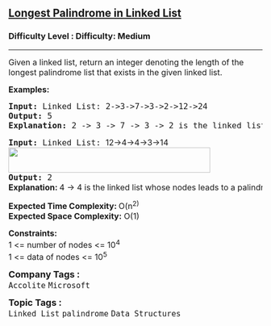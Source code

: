 <h2><a href="https://www.geeksforgeeks.org/problems/length-of-longest-palindrome-in-linked-list/1?page=5&category=Linked%20List&sortBy=difficulty">Longest Palindrome in Linked List</a></h2><h3>Difficulty Level : Difficulty: Medium</h3><hr><div class="problems_problem_content__Xm_eO"><p><span style="font-size: 12pt;">Given a linked list, return an integer denoting the length of the longest palindrome list that exists in the given linked list.</span></p>
<p><span style="font-size: 12pt;"><strong>Examples:</strong></span></p>
<pre><span style="font-size: 12pt;"><strong>Input:&nbsp;</strong>Linked List: 2-&gt;3-&gt;7-&gt;3-&gt;2-&gt;12-&gt;24</span><br><span style="font-size: 12pt;"><strong>Output:</strong> 5</span><br><span style="font-size: 12pt;"><strong>Explanation: </strong>2 -&gt; 3 -&gt; 7 -&gt; 3 -&gt; 2 is the linked list whose nodes leads to a palindrome.</span></pre>
<pre><span style="font-size: 12pt;"><strong>Input:&nbsp;</strong>Linked List: <span style="font-family: -apple-system, BlinkMacSystemFont, 'Segoe UI', Roboto, Oxygen, Ubuntu, Cantarell, 'Open Sans', 'Helvetica Neue', sans-serif; white-space: normal;">12-&gt;4-&gt;4-&gt;3-&gt;14<br></span><img src="https://media.geeksforgeeks.org/img-practice/prod/addEditProblem/700461/Web/Other/blobid1_1722778355.png" width="400" height="50"></span><br><span style="font-size: 12pt;"><strong>Output:</strong> 2<br></span><strong style="font-size: 12pt; font-family: -apple-system, BlinkMacSystemFont, 'Segoe UI', Roboto, Oxygen, Ubuntu, Cantarell, 'Open Sans', 'Helvetica Neue', sans-serif;">Explanation: </strong><span style="font-size: 12pt; font-family: -apple-system, BlinkMacSystemFont, 'Segoe UI', Roboto, Oxygen, Ubuntu, Cantarell, 'Open Sans', 'Helvetica Neue', sans-serif;">4 -&gt; 4 is the linked list whose nodes leads to a palindrome with length 2.</span></pre>
<p><span style="font-size: 12pt;"><strong>Expected Time Complexity: </strong>O(n<sup>2)</sup><strong><br>Expected Space Complexity:</strong> O(1)</span></p>
<p><span style="font-size: 12pt;"><strong>Constraints:</strong><br>1 &lt;= number of nodes &lt;= 10<sup>4<br></sup>1 &lt;= data of nodes &lt;= 10<sup>5</sup><sup><br></sup></span></p></div><p><span style=font-size:18px><strong>Company Tags : </strong><br><code>Accolite</code>&nbsp;<code>Microsoft</code>&nbsp;<br><p><span style=font-size:18px><strong>Topic Tags : </strong><br><code>Linked List</code>&nbsp;<code>palindrome</code>&nbsp;<code>Data Structures</code>&nbsp;